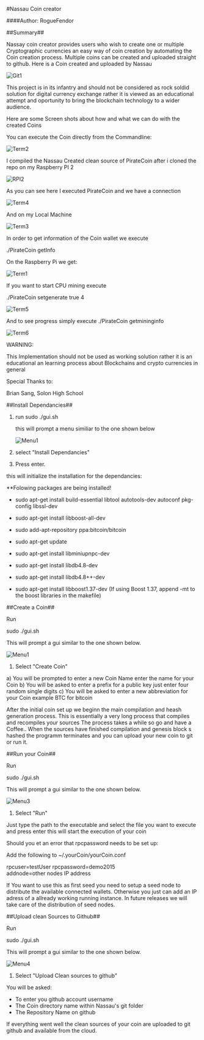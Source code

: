 
#Nassau Coin creator

####Author: RogueFendor

##Summary##

Nassay coin creator provides users who wish to create one or multiple
Cryptographic currencies an easy way of coin creation by automating the
Coin creation process.
Multiple coins can be created and uploaded straight
to github. Here is a Coin created and uploaded by Nassau

![Git1](/documentation/Git1.png)

This project is in its infantry and should not be considered
as rock soldid solution for digital currency exchange rather it is viewed as an
educational attempt and oportunity to bring the blockchain technology to a wider audience.

Here are some Screen shots about how and what we can do with the created Coins

You can execute the Coin directly from the Commandline:

![Term2](/documentation/Term2.png)

I compiled the Nassau Created clean source of PirateCoin after i cloned
the repo on my Raspberry PI 2

![RPI2](/documentation/RPI.jpg)

As you can see here I executed PirateCoin and we have a connection

![Term4](/documentation/Term4.png)

And on my Local Machine

![Term3](/documentation/Term3.png)

In order to get information of the Coin wallet we execute 

./PirateCoin getInfo

On the Raspberry Pi we get:

![Term1](/documentation/Term1.png)

If you want to start CPU mining execute

./PirateCoin setgenerate true 4

![Term5](/documentation/Term5.png)

And to see progress simply execute ./PirateCoin getmininginfo

![Term6](/documentation/Term6.png)

WARNING:

This Implementation should not be used as working solution rather it is an
educational an learning process about Blockchains and crypto currencies in general

Special Thanks to:

Brian Sang, Solon High School













##Install  Dependancies##

1. run sudo ./gui.sh

    this will prompt a menu similiar to the one shown below

    ![Menu1](/documentation/Menu1.png)


2. select "Install Dependancies"  

3. Press enter.

this will initialize the installation for the dependancies:

**Folowing packages are being installed!

* sudo apt-get install build-essential libtool autotools-dev autoconf pkg-config
libssl-dev
* sudo apt-get install libboost-all-dev
* sudo add-apt-repository ppa:bitcoin/bitcoin
* sudo apt-get update
* sudo apt-get install libminiupnpc-dev

* sudo apt-get install libdb4.8-dev
* sudo apt-get install libdb4.8++-dev
* sudo apt-get install libboost1.37-dev
(If using Boost 1.37, append -mt to the boost libraries in the makefile)


##Create a Coin##

Run 

sudo ./gui.sh

This will prompt a gui similar to the one shown below.

![Menu1](/documentation/Menu2.png)

1. Select "Create Coin"

a) You will be prompted to enter a new Coin Name enter the name for your Coin
b) You will be asked to enter a prefix for a public key just enter four random single digits 
c) You will be asked to enter a new abbreviation for your Coin example BTC for bitcoin

After the initial coin set up we beginn the main compilation and heash generation process.
This is essentially a very long process that compiles and recompiles your sources
The process takes a while so go and have a Coffee..
When the sources have finished compilation and genesis block s hashed the programm terminates 
and you can upload your new coin to git or run it.


##Run your Coin##

Run 

sudo ./gui.sh

This will prompt a gui similar to the one shown below.

![Menu3](/documentation/Menu3.png)


1. Select "Run"


Just type the path to the executable and select the file you want to execute
and press enter this will start the execution of your coin

Should you et an error that rpcpassword needs to be set up:

Add the following to ~/.yourCoin/yourCoin.conf

rpcuser=testUser 
rpcpassword=demo2015  
addnode=other nodes IP address

If You want to use this as first seed you need to setup a seed node to distribute the available connected wallets.
Otherwise you just can add an IP adress of a allready working running instance.
In future releases we will take care of the distribution of seed nodes.


##Upload clean Sources to Github##

Run 

sudo ./gui.sh

This will prompt a gui similar to the one shown below.

![Menu4](/documentation/Menu4.png)


1. Select "Upload Clean sources to github" 

You will be asked:

* To enter you github account username
* The Coin directory name within Nassau's git folder
* The Repository Name on github

If everything went well the clean sources of your coin are uploaded to git github
and available from the cloud.